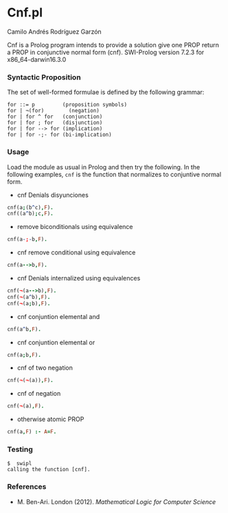 # Cnf.pl

Camilo Andrés Rodríguez Garzón

Cnf is a Prolog program intends to provide a solution
give one PROP return a PROP in conjunctive normal form (cnf).
SWI-Prolog version 7.2.3 for x86_64-darwin16.3.0

### Syntactic Proposition 

The set of well-formed formulae is defined by the following grammar:

    for ::= p         (proposition symbols)
    for | ¬(for)        (negation)
    for | for ^ for   (conjunction)
    for | for ; for   (disjunction)
    for | for --> for (implication)
    for | for -;- for (bi-implication)

### Usage

Load the module as usual in Prolog and then try the following.
In the following examples, `cnf` is the function that normalizes to conjuntive normal form.

* cnf Denials disyunciones

```Prolog
cnf(a;(b^c),F).
cnf((a^b);c,F).
```
* remove biconditionals using equivalence

```Prolog
cnf(a-;-b,F).
```
* cnf remove conditional using equivalence

```Prolog
cnf(a-->b,F).
```
* cnf Denials internalized using equivalences

```Prolog
cnf(¬(a-->b),F).
cnf(¬(a^b),F).
cnf(¬(a;b),F).
```
* cnf conjuntion elemental and

```Prolog
cnf(a^b,F).
```
* cnf conjuntion elemental or

```Prolog
cnf(a;b,F).
```
* cnf of two negation

```Prolog
cnf(¬(¬(a)),F).
```
* cnf of negation

```Prolog
cnf(¬(a),F).
```
* otherwise atomic PROP

```Prolog
cnf(a,F) :- A=F.
```

### Testing

```
$  swipl
calling the function [cnf].
```
### References

* M. Ben-Ari. London (2012). *Mathematical Logic for Computer Science*
